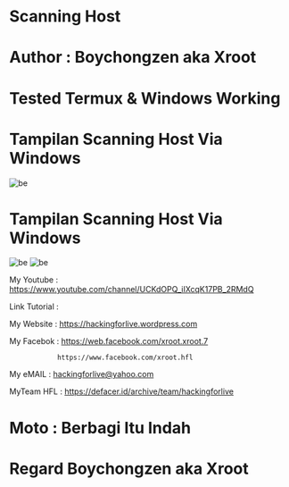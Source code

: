 # Scanning Host 

# Author : Boychongzen aka Xroot

# Tested Termux & Windows Working

# Tampilan Scanning Host Via Windows
![be](https://raw.githubusercontent.com/boychongzen18/scanner-host/master/host.jpg)

# Tampilan Scanning Host Via Windows
![be](https://raw.githubusercontent.com/boychongzen18/scanner-host/master/host.jpg)
![be](https://raw.githubusercontent.com/boychongzen18/scanner-host/master/host1.jpg)

My Youtube    : https://www.youtube.com/channel/UCKdOPQ_iIXcqK17PB_2RMdQ

Link Tutorial :

My Website    : https://hackingforlive.wordpress.com

My Facebok    : https://web.facebook.com/xroot.xroot.7

                https://www.facebook.com/xroot.hfl

My eMAIL      : hackingforlive@yahoo.com

MyTeam HFL    : https://defacer.id/archive/team/hackingforlive

# Moto : Berbagi Itu Indah

# Regard Boychongzen aka Xroot
